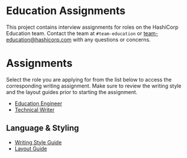 # Education Assignments

This project contains interview assignments for roles on the HashiCorp Education team.
Contact the team at `#team-education` or team-education@hashicorp.com with any questions or concerns.


# Assignments

Select the role you are applying for from the list below to access the corresponding writing assignment. Make sure to review the writing style and the layout guides prior to starting the assignment.

* [Education Engineer](education-engineer/assignment.md)
* [Technical Writer](technical-writer/assignment.md)

## Language & Styling

- [Writing Style Guide](styling-guide-snippet.md)
- [Layout Guide](guide-template.md)

